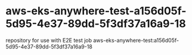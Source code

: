 # aws-eks-anywhere-test-a156d05f-5d95-4e37-89dd-5f3df37a16a9-18
repository for use with E2E test job aws-eks-anywhere-test:a156d05f-5d95-4e37-89dd-5f3df37a16a9-18
